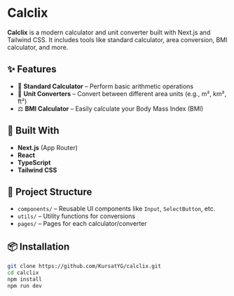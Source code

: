 # Calclix

**Calclix** is a modern calculator and unit converter built with Next.js and Tailwind CSS. It includes tools like standard calculator, area conversion, BMI calculator, and more.

## ✨ Features

- 🧮 **Standard Calculator** – Perform basic arithmetic operations
- 📐 **Unit Converters** – Convert between different area units (e.g., m², km², ft²)
- ⚖️ **BMI Calculator** – Easily calculate your Body Mass Index (BMI)

## 🚀 Built With

- **Next.js** (App Router)
- **React**
- **TypeScript**
- **Tailwind CSS**

## 📂 Project Structure

- `components/` – Reusable UI components like `Input`, `SelectButton`, etc.
- `utils/` – Utility functions for conversions
- `pages/` – Pages for each calculator/converter

## 📦 Installation

```bash
git clone https://github.com/KursatYG/calclix.git
cd calclix
npm install
npm run dev
